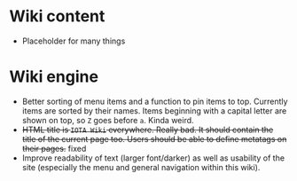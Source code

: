 <!-- TITLE: To-do list -->
<!-- SUBTITLE: Many things to be done -->
# Wiki content
* Placeholder for many things
# Wiki engine
* Better sorting of menu items and a function to pin items to top. Currently items are sorted by their names. Items beginning with a capital letter are shown on top, so `Z` goes before `a`. Kinda weird.
* ~~HTML title is `IOTA Wiki` everywhere. Really bad. It should contain the title of the current page too. Users should be able to define metatags on their pages.~~ fixed
* Improve readability of text (larger font/darker) as well as usability of the site (especially the menu and general navigation within this wiki).